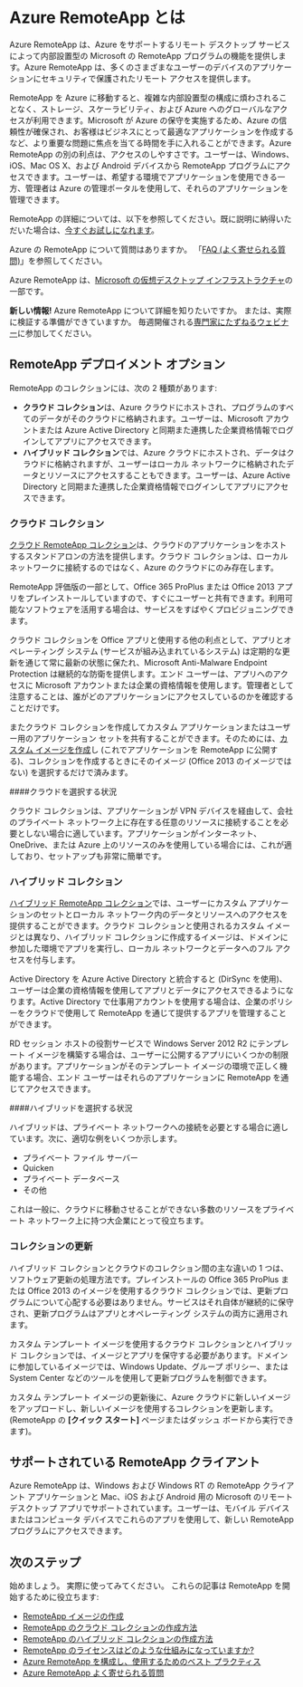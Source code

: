 <properties 
	pageTitle="RemoteApp とは" 
	description="Azure RemoteApp について説明します。" 
	services="remoteapp" 
	documentationCenter="" 
	authors="lizap" 
	manager="mbaldwin" 
	editor=""/>

<tags 
	ms.service="remoteapp" 
	ms.workload="compute" 
	ms.tgt_pltfrm="na" 
	ms.devlang="na" 
	ms.topic="article" 
	ms.date="04/08/2015" 
	ms.author="elizapo"/>

# Azure RemoteApp とは

Azure RemoteApp は、Azure をサポートするリモート デスクトップ サービスによって内部設置型の Microsoft の RemoteApp プログラムの機能を提供します。Azure RemoteApp は、多くのさまざまなユーザーのデバイスのアプリケーションにセキュリティで保護されたリモート アクセスを提供します。

RemoteApp を Azure に移動すると、複雑な内部設置型の構成に煩わされることなく、ストレージ、スケーラビリティ、および Azure へのグローバルなアクセスが利用できます。Microsoft が Azure の保守を実施するため、Azure の信頼性が確保され、お客様はビジネスにとって最適なアプリケーションを作成するなど、より重要な問題に焦点を当てる時間を手に入れることができます。Azure RemoteApp の別の利点は、アクセスのしやすさです。ユーザーは、Windows、iOS、Mac OS X、および Android デバイスから RemoteApp プログラムにアクセスできます。ユーザーは、希望する環境でアプリケーションを使用できる一方、管理者は Azure の管理ポータルを使用して、それらのアプリケーションを管理できます。

RemoteApp の詳細については、以下を参照してください。既に説明に納得いただいた場合は、[今すぐお試しになれます](http://azure.microsoft.com/services/remoteapp/)。

Azure の RemoteApp について質問はありますか。 「[FAQ (よく寄せられる質問)](remoteapp-faq.md)」を参照してください。

Azure RemoteApp は、[Microsoft の仮想デスクトップ インフラストラクチャ](http://www.microsoft.com/server-cloud/products/virtual-desktop-infrastructure/explore.aspx)の一部です。

**新しい情報!** Azure RemoteApp について詳細を知りたいですか。 または、実際に検証する準備ができていますか。 毎週開催される[専門家にたずねるウェビナー](https://azureinfo.microsoft.com/AzureRemoteAppAskTheExperts-Registration-Page.html?ls=Website)に参加してください。

## RemoteApp デプロイメント オプション
RemoteApp のコレクションには、次の 2 種類があります:


- **クラウド コレクション**は、Azure クラウドにホストされ、プログラムのすべてのデータがそのクラウドに格納されます。ユーザーは、Microsoft アカウントまたは Azure Active Directory と同期また連携した企業資格情報でログインしてアプリにアクセスできます。
- **ハイブリッド コレクション**では、Azure クラウドにホストされ、データはクラウドに格納されますが、ユーザーはローカル ネットワークに格納されたデータとリソースにアクセスすることもできます。ユーザーは、Azure Active Directory と同期また連携した企業資格情報でログインしてアプリにアクセスできます。

### クラウド コレクション

[クラウド RemoteApp コレクション](remoteapp-create-cloud-deployment.md)は、クラウドのアプリケーションをホストするスタンドアロンの方法を提供します。クラウド コレクションは、ローカル ネットワークに接続するのではなく、Azure のクラウドにのみ存在します。

RemoteApp 評価版の一部として、Office 365 ProPlus または Office 2013 アプリをプレインストールしていますので、すぐにユーザーと共有できます。利用可能なソフトウェアを活用する場合は、サービスをすばやくプロビジョニングできます。

クラウド コレクションを Office アプリと使用する他の利点として、アプリとオペレーティング システム (サービスが組み込まれているシステム) は定期的な更新を通じて常に最新の状態に保たれ、Microsoft Anti-Malware Endpoint Protection は継続的な防衛を提供します。エンド ユーザーは、アプリへのアクセスに Microsoft アカウントまたは企業の資格情報を使用します。管理者として注意することは、誰がどのアプリケーションにアクセスしているのかを確認することだけです。

またクラウド コレクションを作成してカスタム アプリケーションまたはユーザー用のアプリケーション セットを共有することができます。そのためには、[カスタム イメージを作成](remoteapp-imageoptions.md)し (これでアプリケーションを RemoteApp に公開する)、コレクションを作成するときにそのイメージ (Office 2013 のイメージではない) を選択するだけで済みます。

####クラウドを選択する状況

クラウド コレクションは、アプリケーションが VPN デバイスを経由して、会社のプライベート ネットワーク上に存在する任意のリソースに接続することを必要としない場合に適しています。アプリケーションがインターネット、OneDrive、または Azure 上のリソースのみを使用している場合には、これが適しており、セットアップも非常に簡単です。

### ハイブリッド コレクション
[ハイブリッド RemoteApp コレクション](remoteapp-create-hybrid-deployment.md)では、ユーザーにカスタム アプリケーションのセットとローカル ネットワーク内のデータとリソースへのアクセスを提供することができます。クラウド コレクションと使用されるカスタム イメージとは異なり、ハイブリッド コレクションに作成するイメージは、ドメインに参加した環境でアプリを実行し、ローカル ネットワークとデータへのフル アクセスを付与します。

Active Directory を Azure Active Directory と統合すると (DirSync を使用)、ユーザーは企業の資格情報を使用してアプリとデータにアクセスできるようになります。Active Directory で仕事用アカウントを使用する場合は、企業のポリシーをクラウドで使用して RemoteApp を通じて提供するアプリを管理することができます。

RD セッション ホストの役割サービスで Windows Server 2012 R2 にテンプレート イメージを構築する場合は、ユーザーに公開するアプリにいくつかの制限があります。アプリケーションがそのテンプレート イメージの環境で正しく機能する場合、エンド ユーザーはそれらのアプリケーションに RemoteApp を通じてアクセスできます。

####ハイブリッドを選択する状況

ハイブリッドは、プライベート ネットワークへの接続を必要とする場合に適しています。次に、適切な例をいくつか示します。

- プライベート ファイル サーバー
- Quicken
- プライベート データベース
- その他

これは一般に、クラウドに移動させることができない多数のリソースをプライベート ネットワーク上に持つ大企業にとって役立ちます。

### コレクションの更新
ハイブリッド コレクションとクラウドのコレクション間の主な違いの 1 つは、ソフトウェア更新の処理方法です。プレインストールの Office 365 ProPlus または Office 2013 のイメージを使用するクラウド コレクションでは、更新プログラムについて心配する必要はありません。サービスはそれ自体が継続的に保守され、更新プログラムはアプリとオペレーティング システムの両方に適用されます。

カスタム テンプレート イメージを使用するクラウド コレクションとハイブリッド コレクションでは、イメージとアプリを保守する必要があります。ドメインに参加しているイメージでは、Windows Update、グループ ポリシー、または System Center などのツールを使用して更新プログラムを制御できます。

カスタム テンプレート イメージの更新後に、Azure クラウドに新しいイメージをアップロードし、新しいイメージを使用するコレクションを更新します。(RemoteApp の **[クイック スタート]** ページまたはダッシュ ボードから実行できます)。

## サポートされている RemoteApp クライアント
Azure RemoteApp は、Windows および Windows RT の RemoteApp クライアント アプリケーションと Mac、iOS および Android 用の Microsoft のリモート デスクトップ アプリでサポートされています。ユーザーは、モバイル デバイスまたはコンピュータ デバイスでこれらのアプリを使用して、新しい RemoteApp プログラムにアクセスできます。

## 次のステップ
始めましょう。 実際に使ってみてください。 これらの記事は RemoteApp を開始するために役立ちます:

- [RemoteApp イメージの作成](remoteapp-imageoptions.md)
- [RemoteApp のクラウド コレクションの作成方法](remoteapp-create-cloud-deployment.md)
- [RemoteApp のハイブリッド コレクションの作成方法](remoteapp-create-hybrid-deployment.md)
- [RemoteApp のライセンスはどのような仕組みになっていますか?](remoteapp-licensing.md)
- [Azure RemoteApp を構成し、使用するためのベスト プラクティス](remoteapp-bestpractices.md)
- [Azure RemoteApp よく寄せられる質問](remoteapp-faq.md)

<!--HONumber=54--> 